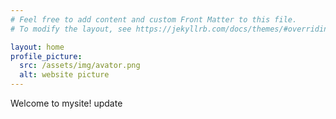 ```yaml
---
# Feel free to add content and custom Front Matter to this file.
# To modify the layout, see https://jekyllrb.com/docs/themes/#overriding-theme-defaults

layout: home
profile_picture:
  src: /assets/img/avator.png
  alt: website picture
---
```


<p>
  Welcome to mysite!
  update
</p>




